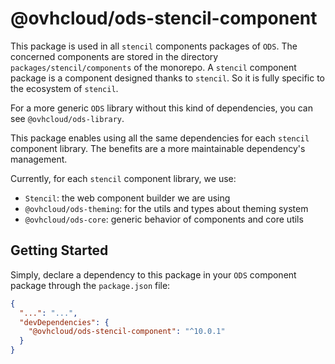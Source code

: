 # @ovhcloud/ods-stencil-component

This package is used in all `stencil` components packages of `ODS`.
The concerned components are stored in the directory `packages/stencil/components` of the monorepo.
A `stencil` component package is a component designed thanks to `stencil`.
So it is fully specific to the ecosystem of `stencil`.

For a more generic `ODS` library without this kind of dependencies,
you can see `@ovhcloud/ods-library`.

This package enables using all the same dependencies for each `stencil` component library.
The benefits are a more maintainable dependency's management.

Currently, for each `stencil` component library, we use:

- `Stencil`: the web component builder we are using
- `@ovhcloud/ods-theming`: for the utils and types about theming system
- `@ovhcloud/ods-core`: generic behavior of components and core utils

## Getting Started

Simply, declare a dependency to this package in your `ODS` component package
through the `package.json` file:
```json
{
  "...": "...",
  "devDependencies": {
    "@ovhcloud/ods-stencil-component": "^10.0.1"
  }
}
```

